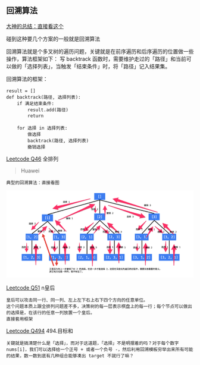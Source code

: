 ## 回溯算法
[大神的总结：直接看这个](https://labuladong.gitbook.io/algo/di-ling-zhang-bi-du-xi-lie/hui-su-suan-fa-xiang-jie-xiu-ding-ban)

碰到这种要几个方案的一般就是回溯算法

回溯算法就是个多叉树的遍历问题，关键就是在前序遍历和后序遍历的位置做一些操作，算法框架如下：
写 backtrack 函数时，需要维护走过的「路径」和当前可以做的「选择列表」，当触发「结束条件」时，将「路径」记入结果集。

回溯算法的框架：
```
result = []
def backtrack(路径, 选择列表):
    if 满足结束条件:
        result.add(路径)
        return
    
    for 选择 in 选择列表:
        做选择
        backtrack(路径, 选择列表)
        撤销选择
```
[Leetcode Q46](java_src/46.全排列.java) 全排列
> Huawei
```
典型的回溯算法：直接看图
```
![](pic/q46.png)

[Leetcode Q51](java_src/51.n皇后.java) n皇后
```
皇后可以攻击同一行、同一列、左上左下右上右下四个方向的任意单位。
这个问题本质上跟全排列问题差不多，决策树的每一层表示棋盘上的每一行；每个节点可以做出的选择是，在该行的任意一列放置一个皇后。
直接套用框架
```

[Leetcode Q494](java_src/494.目标和.java) 494.目标和
```
关键就是搞清楚什么是「选择」，而对于这道题，「选择」不是明摆着的吗？对于每个数字 nums[i]，我们可以选择给一个正号 + 或者一个负号 -，然后利用回溯模板穷举出来所有可能的结果，数一数到底有几种组合能够凑出 target 不就行了嘛？

```